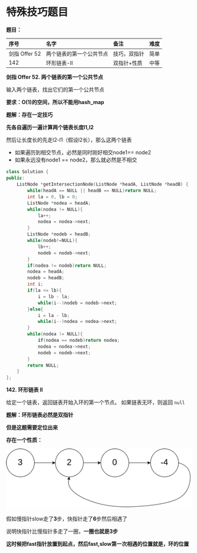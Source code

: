 # 特殊技巧题目

**题目：**

| 序号 | 名字 | 备注 | 难度 |
| :--- | :--- | :--- | :--- |
| 剑指 Offer 52 | 两个链表的第一个公共节点 | 技巧，双指针 | 简单 |
| 142 | 环形链表-II | 双指针+性质 | 中等 |

**剑指 Offer 52. 两个链表的第一个公共节点**

输入两个链表，找出它们的第一个公共节点

**要求：O\(1\)的空间，所以不能用hash\_map**

**题解：存在一定技巧**

**先各自遍历一遍计算两个链表长度l1,l2**

然后让长度长的先走l2-l1（假设l2长），那么这两个链表

* 如果遍历到相交节点，必然是同时刚好相交node1== node2
* 如果永远没有node1 == node2，那么就必然是不相交

```cpp
class Solution {
public:
    ListNode *getIntersectionNode(ListNode *headA, ListNode *headB) {
        while(headA == NULL || headB == NULL)return NULL;
        int la = 0, lb = 0;
        ListNode *nodea = headA;
        while(nodea != NULL){
            la++;
            nodea = nodea->next;
        }
        ListNode *nodeb = headB;
        while(nodeb!=NULL){
            lb++;
            nodeb = nodeb->next;
        }
        if(nodea != nodeb)return NULL;
        nodea = headA;
        nodeb = headB;
        int i;
        if(la <= lb){
            i = lb - la;
            while(i--)nodeb = nodeb->next;
        }else{
            i = la - lb;
            while(i--)nodea = nodea->next;
        }
        while(nodea != NULL){
            if(nodea == nodeb)return nodea;
            nodea = nodea->next;
            nodeb = nodeb->next;
        }
        return NULL;
    }
};
```

**142. 环形链表 II**

 给定一个链表，返回链表开始入环的第一个节点。 如果链表无环，则返回 `null`

**题解：环形链表必然是双指针**

**但是这题需要定位出来**

**存在一个性质：**

![](../../.gitbook/assets/circularlinkedlist.png)

假如慢指针slow走了**3**步，快指针走了**6**步然后相遇了

说明快指针比慢指针多走了一圈，**一圈也就是3步**

**这时候把fast指针放置到起点，然后fast,slow第一次相遇的位置就是，环的位置**

